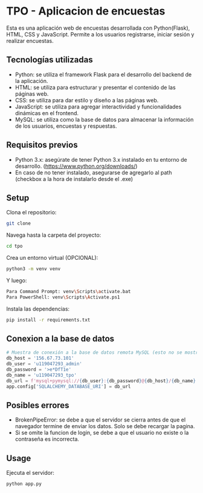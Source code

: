 
# TPO - Aplicacion de encuestas

Esta es una aplicación web de encuestas desarrollada con Python(Flask), HTML, CSS y JavaScript. Permite a los usuarios registrarse, iniciar sesión y realizar encuestas.

## Tecnologías utilizadas

- Python: se utiliza el framework Flask para el desarrollo del backend de la aplicación.
- HTML: se utiliza para estructurar y presentar el contenido de las páginas web.
- CSS: se utiliza para dar estilo y diseño a las páginas web.
- JavaScript: se utiliza para agregar interactividad y funcionalidades dinámicas en el frontend.
- MySQL: se utiliza como la base de datos para almacenar la información de los usuarios, encuestas y respuestas.

## Requisitos previos

- Python 3.x: asegúrate de tener Python 3.x instalado en tu entorno de desarrollo. (https://www.python.org/downloads/)
- En caso de no tener instalado, asegurarse de agregarlo al path (checkbox a la hora de instalarlo desde el .exe)

## Setup
Clona el repositorio:
```bash
git clone
```
Navega hasta la carpeta del proyecto:
```bash
cd tpo
```
Crea un entorno virtual (OPCIONAL):
```bash
python3 -m venv venv
```
Y luego:
```bash
Para Command Prompt: venv\Scripts\activate.bat
Para PowerShell: venv\Scripts\Activate.ps1
```

Instala las dependencias:
```bash
pip install -r requirements.txt
```
## Conexion a la base de datos

```python
# Muestra de conexión a la base de datos remota MySQL (esto no se mostrará en el repositorio)
db_host = '156.67.73.101'
db_user = 'u119047293_admin'
db_password = '>e*DfT1e'
db_name = 'u119047293_tpo'
db_url = f'mysql+pymysql://{db_user}:{db_password}@{db_host}/{db_name}'
app.config['SQLALCHEMY_DATABASE_URI'] = db_url

```

## Posibles errores

- BrokenPipeError: se debe a que el servidor se cierra antes de que el navegador termine de enviar los datos. Solo se debe recargar la pagina.
- Si se omite la funcion de login, se debe a que el usuario no existe o la contraseña es incorrecta.


## Usage

Ejecuta el servidor:
```bash
python app.py
```